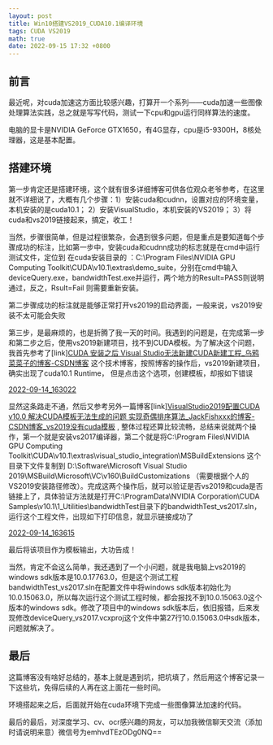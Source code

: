 ```yaml
---
layout: post
title: Win10搭建VS2019_CUDA10.1编译环境
tags: CUDA VS2019
math: true
date: 2022-09-15 17:32 +0800
---
```


## 前言

最近呢，对cuda加速这方面比较感兴趣，打算开一个系列——cuda加速一些图像处理算法实践，总之就是写写代码，测试一下cpu和gpu运行同样算法的速度。

电脑的显卡是NVIDIA GeForce GTX1650，有4G显存，cpu是i5-9300H，8核处理器，这是基本配置。

## 搭建环境

第一步肯定还是搭建环境，这个就有很多详细博客可供各位观众老爷参考，在这里就不详细说了，大概有几个步骤：1）安装cuda和cudnn，设置对应的环境变量，本机安装的是cuda10.1；  2）安装VisualStudio，本机安装的VS2019； 3）将cuda和vs2019链接起来，搞定，收工！



当然，步骤很简单，但是过程很繁杂，会遇到很多问题，但是重点是要知道每个步骤成功的标注，比如第一步中，安装cuda和cudnn成功的标志就是在cmd中运行测试文件，定位到 在cuda安装目录的 ：C:\Program Files\NVIDIA GPU Computing Toolkit\CUDA\v10.1\extras\demo_suite，分别在cmd中输入deviceQuery.exe，bandwidthTest.exe并运行，两个地方的Result=PASS则说明通过，反之，Rsult=Fail 则需要重新安装。

第二步骤成功的标注就是能够正常打开vs2019的启动界面，一般来说，vs2019安装不太可能会失败

第三步，是最麻烦的，也是折腾了我一天的时间。我遇到的问题是，在完成第一步和第二步之后，使用vs2019新建项目，找不到CUDA模板。为了解决这个问题，我首先参考了[link][CUDA 安装之后 Visual Studio无法新建CUDA新建工程_乌鸦菜菜子的博客-CSDN博客](https://blog.csdn.net/u010724874/article/details/89578558) 这个技术博客，按照博客的操作后，vs2019新建项目，确实出现了cuda10.1 Runtime， 但是点击这个选项，创建模板，却报如下错误

[2022-09-14_163022]({{site.url}}/markdown_images/2022-09-14_163022.jpg)



显然这条路走不通，然后又参考另外一篇博客[link][VisualStudio2019配置CUDA v10.0 解决CUDA模板无法生成的问题 实现奇偶排序算法_JackFishxxx的博客-CSDN博客_vs2019没有cuda模板](https://blog.csdn.net/Jacamox/article/details/112587251)  , 整体过程还算比较流畅，总结来说就两个操作，第一个就是安装vs2017编译器，第二个就是将C:\Program Files\NVIDIA GPU Computing Toolkit\CUDA\v10.1\extras\visual_studio_integration\MSBuildExtensions 这个目录下文件复制到 D:\Software\Microsoft Visual Studio 2019\MSBuild\Microsoft\VC\v160\BuildCustomizations （需要根据个人的VS2019安装路径修改）。完成这两个操作后，就可以验证是否vs2019和cuda是否链接上了，具体验证方法就是打开C:\ProgramData\NVIDIA Corporation\CUDA Samples\v10.1\1_Utilities\bandwidthTest目录下的bandwidthTest_vs2017.sln，运行这个工程文件，出现如下打印信息，就显示链接成功了

[2022-09-14_163615]({{site.url}}/markdown_images/2022-09-14_163615.jpg)



最后将该项目作为模板输出，大功告成！



当然，肯定不会这么简单，我还遇到了一个小问题，就是我电脑上vs2019的windows sdk版本是10.0.17763.0，但是这个测试工程bandwidthTest_vs2017.sln在配置文件中将windows sdk版本初始化为10.0.15063.0，所以每次运行这个测试工程时候，都会报找不到10.0.15063.0这个版本的windows sdk。修改了项目中的windows sdk版本后，依旧报错，后来发现修改deviceQuery_vs2017.vcxproj这个文件中第27行<WindowsTargetPlatformVersion>10.0.15063.0</WindowsTargetPlatformVersion>中sdk版本，问题就解决了。



## 最后

​	这篇博客没有啥好总结的，基本上就是遇到坑，把坑填了，然后用这个博客记录一下这些坑，免得后续的人再在这上面花一些时间。

环境搭起来之后，后面就开始在cuda环境下完成一些图像算法加速的代码。



最后的最后，对深度学习、cv、ocr感兴趣的网友，可以加我微信聊天交流（添加时请说明来意）微信号为emhvdTEzODg0NQ==



